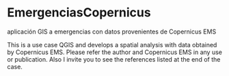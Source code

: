 # EmergenciasCopernicus
aplicación GIS a emergencias con datos provenientes de Copernicus EMS 

This is a use case QGIS and develops a spatial analysis with data obtained by Copernicus EMS. 
Please refer the author and Copernicus EMS in any use or publication. Also I invite you to see the references listed at the end of the case.
